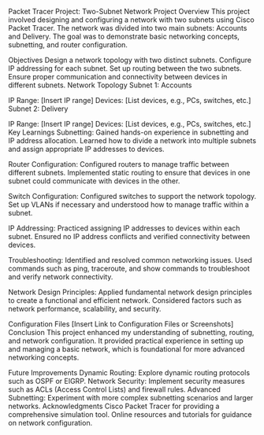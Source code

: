 Packet Tracer Project: Two-Subnet Network
Project Overview
This project involved designing and configuring a network with two subnets using Cisco Packet Tracer. The network was divided into two main subnets: Accounts and Delivery. The goal was to demonstrate basic networking concepts, subnetting, and router configuration.

Objectives
Design a network topology with two distinct subnets.
Configure IP addressing for each subnet.
Set up routing between the two subnets.
Ensure proper communication and connectivity between devices in different subnets.
Network Topology
Subnet 1: Accounts

IP Range: [Insert IP range]
Devices: [List devices, e.g., PCs, switches, etc.]
Subnet 2: Delivery

IP Range: [Insert IP range]
Devices: [List devices, e.g., PCs, switches, etc.]
Key Learnings
Subnetting: Gained hands-on experience in subnetting and IP address allocation. Learned how to divide a network into multiple subnets and assign appropriate IP addresses to devices.

Router Configuration: Configured routers to manage traffic between different subnets. Implemented static routing to ensure that devices in one subnet could communicate with devices in the other.

Switch Configuration: Configured switches to support the network topology. Set up VLANs if necessary and understood how to manage traffic within a subnet.

IP Addressing: Practiced assigning IP addresses to devices within each subnet. Ensured no IP address conflicts and verified connectivity between devices.

Troubleshooting: Identified and resolved common networking issues. Used commands such as ping, traceroute, and show commands to troubleshoot and verify network connectivity.

Network Design Principles: Applied fundamental network design principles to create a functional and efficient network. Considered factors such as network performance, scalability, and security.

Configuration Files
[Insert Link to Configuration Files or Screenshots]
Conclusion
This project enhanced my understanding of subnetting, routing, and network configuration. It provided practical experience in setting up and managing a basic network, which is foundational for more advanced networking concepts.

Future Improvements
Dynamic Routing: Explore dynamic routing protocols such as OSPF or EIGRP.
Network Security: Implement security measures such as ACLs (Access Control Lists) and firewall rules.
Advanced Subnetting: Experiment with more complex subnetting scenarios and larger networks.
Acknowledgments
Cisco Packet Tracer for providing a comprehensive simulation tool.
Online resources and tutorials for guidance on network configuration.

